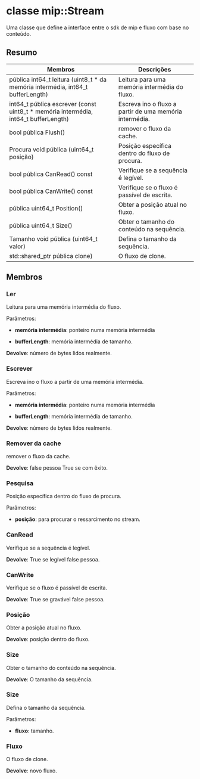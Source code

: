 # <a name="class-mipstream"></a>classe mip::Stream 
Uma classe que define a interface entre o sdk de mip e fluxo com base no conteúdo.
  
## <a name="summary"></a>Resumo
 Membros                        | Descrições                                
--------------------------------|---------------------------------------------
 pública int64_t leitura (uint8_t * da memória intermédia, int64_t bufferLength)  |  Leitura para uma memória intermédia do fluxo.
 int64_t pública escrever (const uint8_t * memória intermédia, int64_t bufferLength)  |  Escreva ino o fluxo a partir de uma memória intermédia.
 bool pública Flush()  |  remover o fluxo da cache.
 Procura void pública (uint64_t posição)  |  Posição específica dentro do fluxo de procura.
 bool pública CanRead() const  |  Verifique se a sequência é legível.
 bool pública CanWrite() const  |  Verifique se o fluxo é passível de escrita.
 pública uint64_t Position()  |  Obter a posição atual no fluxo.
 pública uint64_t Size()  |  Obter o tamanho do conteúdo na sequência.
 Tamanho void pública (uint64_t valor)  |  Defina o tamanho da sequência.
std::shared_ptr pública<Stream> clone)  |  O fluxo de clone.
  
## <a name="members"></a>Membros
  
### <a name="read"></a>Ler
Leitura para uma memória intermédia do fluxo.

Parâmetros:  
* **memória intermédia**: ponteiro numa memória intermédia 


* **bufferLength**: memória intermédia de tamanho. 



  
**Devolve**: número de bytes lidos realmente.
  
### <a name="write"></a>Escrever
Escreva ino o fluxo a partir de uma memória intermédia.

Parâmetros:  
* **memória intermédia**: ponteiro numa memória intermédia 


* **bufferLength**: memória intermédia de tamanho. 



  
**Devolve**: número de bytes lidos realmente.
  
### <a name="flush"></a>Remover da cache
remover o fluxo da cache.

  
**Devolve**: false pessoa True se com êxito.
  
### <a name="seek"></a>Pesquisa
Posição específica dentro do fluxo de procura.

Parâmetros:  
* **posição**: para procurar o ressarcimento no stream.


  
### <a name="canread"></a>CanRead
Verifique se a sequência é legível.

  
**Devolve**: True se legível false pessoa.
  
### <a name="canwrite"></a>CanWrite
Verifique se o fluxo é passível de escrita.

  
**Devolve**: True se gravável false pessoa.
  
### <a name="position"></a>Posição
Obter a posição atual no fluxo.

  
**Devolve**: posição dentro do fluxo.
  
### <a name="size"></a>Size
Obter o tamanho do conteúdo na sequência.

  
**Devolve**: O tamanho da sequência.
  
### <a name="size"></a>Size
Defina o tamanho da sequência.

Parâmetros:  
* **fluxo**: tamanho.


  
### <a name="stream"></a>Fluxo
O fluxo de clone.

  
**Devolve**: novo fluxo.